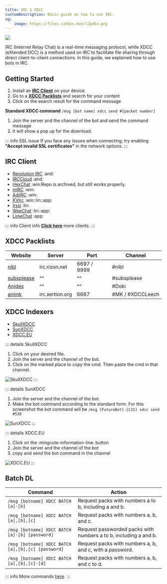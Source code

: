 ```yaml
---
title: IRC & XDCC
customDescription: Basic guide on how to use IRC.
og:
    image: https://files.catbox.moe/l2g45x.png
---
```


[![](/asset/ad.png)](https://tinyurl.com/southvpn)

<GradientCard title="IRC & XDCC" description="Basic guide on how to use IRC" theme="turquoise" variant="thin"/>

IRC (Internet Relay Chat) is a real-time messaging protocol, while XDCC (eXtended DCC) is a method used on IRC to facilitate file sharing through direct client-to-client connections. In this guide, we explained how to use bots in IRC.
<br>

## Getting Started
1. Install an [**IRC Client**](#irc-client) on your device.
2. Go to a [**XDCC Packlists**](#xdcc-packlists) and search for your content
3. Click on the search result for the command message 

**Standard XDCC command** `/msg [bot name] xdcc send #[packet number]`


1. Join the server and the channel of the bot and send the command message
2. It will show a pop up for the download.

::: info SSL issue
If you face any issues when connecting, try enabling **"Accept invalid SSL certificates"** in the network options.
:::


## IRC Client
- [Revolution IRC](https://f-droid.org/packages/io.mrarm.irc/) :and:
- [IRCCloud](https://github.com/irccloud/android) :and:
- [HexChat](https://hexchat.github.io/)	:win:<tooltip>Repo is archived, but still works properly.</tooltip>
- [mIRC](https://www.mirc.com/)	:win:
- [AdiIRC](https://adiirc.com/)	:win:
- [KVIrc](https://github.com/kvirc/KVIrc/releases) :win::lin::app:
- [Irssi](https://irssi.org/) :lin:
- [WeeChat](https://weechat.org/) :lin::app:
- [LimeChat](https://apps.apple.com/us/app/limechat/id414030210) :app:


::: info Client info
[**Click here**](https://ircv3.net/software/clients) more clients.
:::


## XDCC Packlists
| Website | Server | Port | Channel |
|-|-|-|-|
| [nibl](https://nibl.co.uk/search) | irc.rizon.net | 6697 / 9999 | #nibl |
| [subsplease](https://subsplease.org/xdcc/) | ^^ | ^^ | #subsplease |
| [Anidex](https://xdcc.anidex.moe/) | ^^ | ^^ | #Doki |
| [animk](https://animk.info/xdcc/) | irc.xertion.org | 6667 | #MK / #XDCCLeech |

## XDCC Indexers
- [SkullXDCC](https://skullxdcc.com/)
- [SunXDCC](https://sunxdcc.com/)
- [XDCC.EU](https://www.xdcc.eu/)

::: details SkullXDCC
1. Click on your desired file.
2. Join the server and the channel of the bot. 
3. Click on the marked place to copy the cmd. Then paste the cmd in that channel.

![SkullXDCC](/ss/irc/skull.webp)
:::

::: details SunXDCC
1. Join the server and the channel of the bot. 
2. Make the bot command according to the standard form. For this screenshot the bot command will be `/msg [FutureBot]-[C21] xdcc send #530`

![SunXDCC](/ss/irc/sunxdcc.png)
:::

::: details XDCC.EU
1. Click on the :mingcute-information-line: button
2. Join the server and the channel of the bot
3. copy and send the bot command in the channel

![XDCC.EU](/ss/irc/xdcceu.png)
:::

## Batch DL

| Command                                      | Action                                                             |
|----------------------------------------------|--------------------------------------------------------------------|
| `/msg [botname] XDCC BATCH [a]-[b]`         | Request packs with numbers a to b, including a and b.             |
| `/msg [botname] XDCC BATCH [a],[b],[c]`     | Request packs with numbers a, b, and c.                           |
| `/msg [botname] XDCC BATCH [a]-[b] [password]` | Request passworded packs with numbers a to b, including a and b. |
| `/msg [botname] XDCC BATCH [a],[b],[c] [password]` | Request packs with numbers a, b, and c, with a password. |
| `/msg [botname] XDCC BATCH [a],[b],[c]-[d]` | Request packs with numbers a, b, and c to d.                      |

::: info More commands [here](https://wiki.xertion.org/w/XDCC_Commands).
:::

